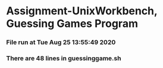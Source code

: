 # Assignment-UnixWorkbench, Guessing Games Program
### File run at Tue Aug 25 13:55:49 2020

### There are 48 lines in guessinggame.sh
